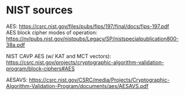 # NIST sources

AES: https://csrc.nist.gov/files/pubs/fips/197/final/docs/fips-197.pdf  
AES block cipher modes of operation: https://nvlpubs.nist.gov/nistpubs/Legacy/SP/nistspecialpublication800-38a.pdf

NIST CAVP AES (w/ KAT and MCT vectors): https://csrc.nist.gov/projects/cryptographic-algorithm-validation-program/block-ciphers#AES

AESAVS: https://csrc.nist.gov/CSRC/media/Projects/Cryptographic-Algorithm-Validation-Program/documents/aes/AESAVS.pdf
